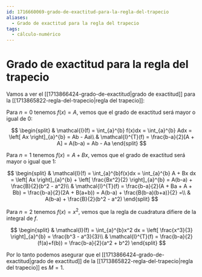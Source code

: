```yaml
---
id: 1716660069-grado-de-exactitud-para-la-regla-del-trapecio
aliases:
  - Grado de exactitud para la regla del trapecio
tags:
  - cálculo-numérico
---
```


# Grado de exactitud para la regla del trapecio

Vamos a ver el [[1713866424-grado-de-exactitud|grado de exactitud]] para la [[1713865822-regla-del-trapecio|regla del trapecio]]:

Para $n=0$ tenemos $f(x)=A$, vemos que el grado de exactitud será mayor o igual de $0$:

$$
\begin{split}
	& \mathcal{I}(f) = \int_{a}^{b} f(x)dx = \int_{a}^{b} Adx = \left[ Ax \right]_{a}^{b} = Ab - Aa\\
	& \mathcal{I}^{T}(f) = \frac{b-a}{2}[A + A] = A(b-a) = Ab - Aa
\end{split}
$$

Para $n=1$ tenemos $f(x) = A + Bx$, vemos que el grado de exactitud será mayor o igual que $1$:

$$
\begin{split}
	& \mathcal{I}(f) = \int_{a}^{b}f(x)dx = \int_{a}^{b} A + Bx dx = \left[ Ax \right]_{a}^{b} + \left[ \frac{Bx^2}{2} \right]_{a}^{b} = A(b-a) + \frac{B}{2}(b^2 - a^2)\\
	& \mathcal{I}^{T}(f) = \frac{b-a}{2}(A + Ba + A + Bb) = \frac{b-a}{2}(2A + B(a+b)) = A(b-a) + \frac{B(b-a)(b+a)}{2} =\\
	& A(b-a) + \frac{B}{2}(b^2 - a^2)
\end{split}
$$

Para $n=2$ tenemos $f(x)=x^2$, vemos que la regla de cuadratura difiere de la integral de $f$.

$$
\begin{split}
	& \mathcal{I}(f) = \int_{a}^{b}x^2 dx = \left[ \frac{x^3}{3} \right]_{a}^{b} = \frac{b^3 - a^3}{3}\\
	& \mathcal{I}^{T}(f) = \frac{b-a}{2}(f(a)+f(b)) = \frac{b-a}{2}(a^2 + b^2)
\end{split}
$$

Por lo tanto podemos asegurar que el [[1713866424-grado-de-exactitud|grado de exactitud]] de la [[1713865822-regla-del-trapecio|regla del trapecio]] es $M=1$.

